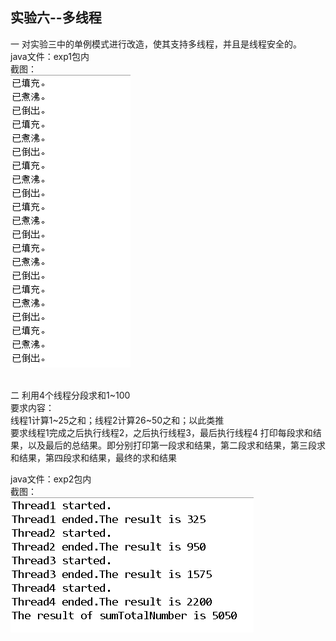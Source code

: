 ﻿## 实验六--多线程

一 对实验三中的单例模式进行改造，使其支持多线程，并且是线程安全的。<br>
java文件：exp1包内<br>
截图：<br>
![image](https://github.com/ZQD5L/Java/raw/master/JavaExp-Thread/imgs/1.png)

<br>二 利用4个线程分段求和1~100<br>
要求内容：<br>线程1计算1~25之和；线程2计算26~50之和；以此类推<br>
要求线程1完成之后执行线程2，之后执行线程3，最后执行线程4
打印每段求和结果，以及最后的总结果。即分别打印第一段求和结果，第二段求和结果，第三段求和结果，第四段求和结果，最终的求和结果<br>

java文件：exp2包内<br>
截图：<br>
![image](https://github.com/ZQD5L/Java/raw/master/JavaExp-Thread/imgs/2.png)